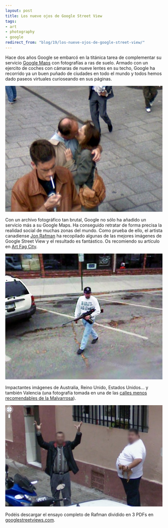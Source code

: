 ```yaml
---
layout: post
title: Los nueve ojos de Google Street View
tags:
- art
- photography
- google
redirect_from: "blog/19/los-nueve-ojos-de-google-street-view/"
---
```

Hace dos años Google se embarcó en la titánica tarea de complementar su servicio <a href="http://maps.google.es/">Google Maps</a> con fotografías a ras de suelo. Armado con un ejercito de coches con cámaras de nueve lentes en su techo, Google ha recorrido ya un buen puñado de ciudades en todo el mundo y todos hemos dado paseos virtuales curioseando en sus páginas.
<!--more-->
<img src="/images/7.jpg" width="500" height="400" alt="" />

Con un archivo fotográfico tan brutal, Google no sólo ha añadido un servicio más a su Google Maps. Ha conseguido retratar de forma precisa la realidad social de muchas zonas del mundo. Como prueba de ello, el artista canadiense <a href="http://jonrafman.com/">Jon Rafman</a> ha recopilado algunas de las mejores imágenes de Google Street View y el resultado es fantástico. Os recomiendo su artículo en <a href="http://www.artfagcity.com/2009/08/12/img-mgmt-the-nine-eyes-of-google-street-view/">Art Fag City</a>.<!--more-->

<img src="/images/9.jpg" width="500" height="400" alt="" />

Impactantes imágenes de Australia, Reino Unido, Estados Unidos... y también Valencia (una fotografía tomada en una de las <a href="http://maps.google.es/maps?f=q&amp;source=s_q&amp;hl=es&amp;q=Calle+del+Padre+Pedro+Velasco,+46011,+Valencia,+Comunidad+Valenciana&amp;sll=40.396764,-3.713379&amp;sspn=9.383591,18.127441&amp;ie=UTF8&amp;cd=1&amp;geocode=FfBlWgIdUfr6_w&amp;split=0&amp;ll=39.477115,-0.3262&amp;spn=0.004646,0.008851&amp;t=h&amp;z=17">calles menos recomendables de la Malvarrosa</a>).

<img src="/images/8.jpg" width="500" height="322" alt="" />

Podéis descargar el ensayo completo de Rafman dividido en 3 PDFs en <a href="http://googlestreetviews.com/">googlestreetviews.com</a>.
